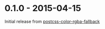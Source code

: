# 0.1.0 - 2015-04-15

Initial release from [postcss-color-rgba-fallback](https://github.com/postcss/postcss-color-rgba-fallback)
